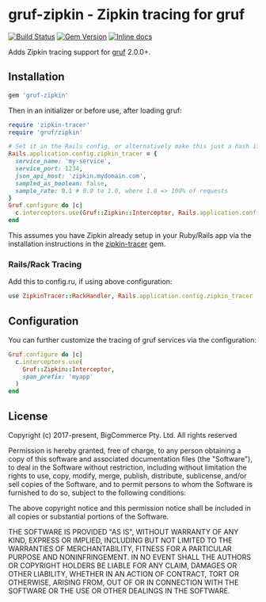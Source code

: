 # gruf-zipkin - Zipkin tracing for gruf

[![Build Status](https://travis-ci.org/bigcommerce/gruf-zipkin.svg?branch=master)](https://travis-ci.org/bigcommerce/gruf-zipkin) [![Gem Version](https://badge.fury.io/rb/gruf-zipkin.svg)](https://badge.fury.io/rb/gruf-zipkin) [![Inline docs](http://inch-ci.org/github/bigcommerce/gruf-zipkin.svg?branch=master)](http://inch-ci.org/github/bigcommerce/gruf-zipkin)

Adds Zipkin tracing support for [gruf](https://github.com/bigcommerce/gruf) 2.0.0+.

## Installation

```ruby
gem 'gruf-zipkin'
```

Then in an initializer or before use, after loading gruf:

```ruby
require 'zipkin-tracer'
require 'gruf/zipkin'

# Set it in the Rails config, or alternatively make this just a hash if not using Rails
Rails.application.config.zipkin_tracer = {
  service_name: 'my-service',
  service_port: 1234,
  json_api_host: 'zipkin.mydomain.com',
  sampled_as_boolean: false,
  sample_rate: 0.1 # 0.0 to 1.0, where 1.0 => 100% of requests 
}
Gruf.configure do |c|
  c.interceptors.use(Gruf::Zipkin::Interceptor, Rails.application.config.zipkin_tracer)
end
```

This assumes you have Zipkin already setup in your Ruby/Rails app via the installation 
instructions in the [zipkin-tracer](https://github.com/openzipkin/zipkin-ruby) gem.

### Rails/Rack Tracing

Add this to config.ru, if using above configuration:
 
```ruby
use ZipkinTracer::RackHandler, Rails.application.config.zipkin_tracer
```

## Configuration

You can further customize the tracing of gruf services via the configuration:

```ruby
Gruf.configure do |c|
  c.interceptors.use(
    Gruf::Zipkin::Interceptor,
    span_prefix: 'myapp'
  )
end
```

## License

Copyright (c) 2017-present, BigCommerce Pty. Ltd. All rights reserved 

Permission is hereby granted, free of charge, to any person obtaining a copy of this software and associated 
documentation files (the "Software"), to deal in the Software without restriction, including without limitation the 
rights to use, copy, modify, merge, publish, distribute, sublicense, and/or sell copies of the Software, and to permit 
persons to whom the Software is furnished to do so, subject to the following conditions:

The above copyright notice and this permission notice shall be included in all copies or substantial portions of the 
Software.

THE SOFTWARE IS PROVIDED "AS IS", WITHOUT WARRANTY OF ANY KIND, EXPRESS OR IMPLIED, INCLUDING BUT NOT LIMITED TO THE 
WARRANTIES OF MERCHANTABILITY, FITNESS FOR A PARTICULAR PURPOSE AND NONINFRINGEMENT. IN NO EVENT SHALL THE AUTHORS OR 
COPYRIGHT HOLDERS BE LIABLE FOR ANY CLAIM, DAMAGES OR OTHER LIABILITY, WHETHER IN AN ACTION OF CONTRACT, TORT OR 
OTHERWISE, ARISING FROM, OUT OF OR IN CONNECTION WITH THE SOFTWARE OR THE USE OR OTHER DEALINGS IN THE SOFTWARE.
